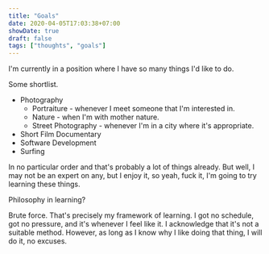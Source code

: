 ```yaml
---
title: "Goals"
date: 2020-04-05T17:03:38+07:00
showDate: true
draft: false
tags: ["thoughts", "goals"]
---
```

I'm currently in a position where I have so many things I'd like to do.

Some shortlist.

* Photography
    - Portraiture - whenever I meet someone that I'm interested in.
    - Nature - when I'm with mother nature.
    - Street Photography - whenever I'm in a city where it's appropriate.
* Short Film Documentary
* Software Development
* Surfing

In no particular order and that's probably a lot of things already.
But well, I may not be an expert on any, but I enjoy it, so yeah, fuck it, I'm going to try learning these things.

Philosophy in learning?

Brute force.
That's precisely my framework of learning.
I got no schedule, got no pressure, and it's whenever I feel like it.
I acknowledge that it's not a suitable method.
However, as long as I know why I like doing that thing, I will do it, no excuses.
